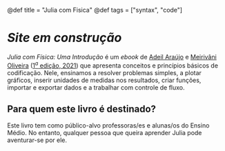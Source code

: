@def title = "Julia com Fisica"
@def tags = ["syntax", "code"]

# *Site em construção*

_Julia com Física: Uma Introdução_ é um _ebook_ de [Adeil Araújo](https://adeil83.github.io/) e [Meirivâni Oliveira](http://lattes.cnpq.br/0390787061745001) ([${1}^{a}$ edição, 2021]()) que apresenta conceitos e princípios básicos de codificação. Nele, ensinamos a resolver
problemas simples, a plotar gráficos, inserir unidades de medidas nos resultados, criar funções, importar
e exportar dados e a trabalhar com controle de fluxo.

## Para quem este livro é destinado?

Este livro tem como público-alvo professoras/es e alunas/os do Ensino Médio. No entanto, qualquer
pessoa que queira aprender Julia pode aventurar-se por ele.
